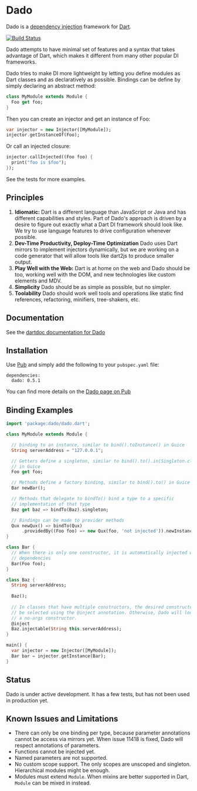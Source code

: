 Dado
====

Dado is a [dependency injection][di] framework for [Dart][dart].

[![Build Status](https://drone.io/github.com/dart-lang/dado/status.png)](https://drone.io/github.com/dart-lang/dado/latest)

Dado attempts to have minimal set of features and a syntax that takes advantage
of Dart, which makes it different from many other popular DI frameworks.

Dado tries to make DI more lightweight by letting you define modules as Dart
classes and as declaratively as possible. Bindings can be define by simply
declaring an abstract method:

```dart
class MyModule extends Module {
  Foo get foo;
}
```

Then you can create an injector and get an instance of Foo:

```dart
var injector = new Injector([MyModule]);
injector.getInstanceOf(Foo);
```

Or call an injected closure:

```dart
injector.callInjected((Foo foo) {
  print("foo is $foo");
});
```

See the tests for more examples.

[dart]: http://dartlang.org
[di]: http://en.wikipedia.org/wiki/Dependency_injection "Dependency Injection"

Principles
----------

  1. __Idiomatic:__ Dart is a different language than JavaScript or Java and has
     different capabilities and styles. Part of Dado's approach is driven by a
     desire to figure out exactly what a Dart DI framework should look like. We
     try to use language features to drive configuration whenever possible.
  2. __Dev-Time Productivity, Deploy-Time Optimization__ Dado uses Dart mirrors
     to implement injectors dynamically, but we are working on a code generator
     that will allow tools like dart2js to produce smaller output.
  3. __Play Well with the Web:__ Dart is at home on the web and Dado should be
     too, working well with the DOM, and new technologies like custom elements
     and MDV.
  4. __Simplicity__ Dado should be as simple as possible, but no simpler.
  5. __Toolability__ Dado should work well tools and operations like static find
     references, refactoring, minifiers, tree-shakers, etc.

Documentation
-------------

See the [dartdoc documentation for Dado][doc]

[doc]: http://dart-lang.github.io/dado/docs/dado.html

Installation
------------

Use [Pub][pub] and simply add the following to your `pubspec.yaml` file:

```
dependencies:
  dado: 0.5.1
```

You can find more details on the [Dado page on Pub][dado_pub]

[pub]: http://pub.dartlang.org
[dado_pub]: http://pub.dartlang.org/packages/dado

Binding Examples
----------------

```dart
import 'package:dado/dado.dart';

class MyModule extends Module {

  // binding to an instance, similar to bind().toInstance() in Guice
  String serverAddress = "127.0.0.1";

  // Getters define a singleton, similar to bind().to().in(Singleton.class)
  // in Guice
  Foo get foo;

  // Methods define a factory binding, similar to bind().to() in Guice
  Bar newBar();

  // Methods that delegate to bindTo() bind a type to a specific
  // implementation of that type
  Baz get baz => bindTo(Baz).singleton;

  // Bindings can be made to provider methods
  Qux newQux() => bindTo(Qux)
      .providedBy((Foo foo) => new Qux(foo, 'not injected')).newInstance();
}

class Bar {
  // When there is only one constructor, it is automatically injected with
  // dependencies
  Bar(Foo foo);
}

class Baz {
  String serverAddress;
  
  Baz();
  
  // In classes that have multiple constructors, the desired constructor can
  // be selected using the @inject annotation. Otherwise, Dado will look for
  // a no-args constructor.
  @inject
  Baz.injectable(String this.serverAddress);
}

main() {
  var injector = new Injector([MyModule]);
  Bar bar = injector.getInstance(Bar);
}
```

Status
------

Dado is under active development. It has a few tests, but has not been used in
production yet.

Known Issues and Limitations
----------------------------

 * There can only be one binding per type, because parameter annotations cannot
   be access via mirrors yet. When issue 11418 is fixed, Dado will respect
   annotations of parameters.
 * Functions cannot be injected yet.
 * Named parameters are not supported.
 * No custom scope support. The only scopes are unscoped and singleton.
   Hierarchical modules might be enough.
 * Modules must extend `Module`. When mixins are better supported in Dart,
   `Module` can be mixed in instead.
